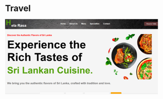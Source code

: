 # Travel
![image alt](https://github.com/Isuru95sampath/HelaRasa/blob/2c0744784f61ab4e9e366d068979eec99e94f5e5/Screenshot%202025-03-21%20080545.png)
 
